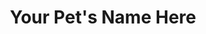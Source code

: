 ---
title: "Your Pet's Name Here"
order: 105
layout: essay
contributor: 
    - first_name: "Your First Name" 
      last_name: "Your Last Name" 
toc: false
menu: false 
---